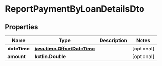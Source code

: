 
# ReportPaymentByLoanDetailsDto

## Properties
| Name | Type | Description | Notes |
| ------------ | ------------- | ------------- | ------------- |
| **dateTime** | [**java.time.OffsetDateTime**](java.time.OffsetDateTime.md) |  |  [optional] |
| **amount** | **kotlin.Double** |  |  [optional] |



